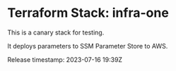 # Terraform Stack: infra-one

This is a canary stack for testing.

It deploys parameters to SSM Parameter Store to AWS.

Release timestamp: 2023-07-16 19:39Z
